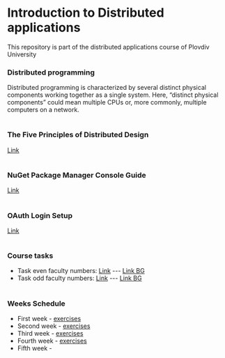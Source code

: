 # Introduction to Distributed applications
This repository is part of the distributed applications course of Plovdiv University



### Distributed programming
Distributed programming is characterized by several distinct physical components working together as a single system. Here, “distinct physical components” could mean multiple CPUs or, more commonly, multiple computers on a network.


#
### The Five Principles of Distributed Design

[Link](https://github.com/pkyurkchiev/distributed-applications/tree/master/documentations/doc_1_five-principles.md)


#
### NuGet Package Manager Console Guide

[Link](https://github.com/pkyurkchiev/distributed-applications/tree/master/documentations/doc_2_nuget-console.md)


#
### OAuth Login Setup

[Link](https://github.com/pkyurkchiev/distributed-applications/tree/master/documentations/doc_3_oauth.md)


#
### Course tasks

* Task even faculty numbers: [Link](https://github.com/pkyurkchiev/distributed-applications/blob/master/tasks/task_even.md) --- [Link BG](https://github.com/pkyurkchiev/distributed-applications/blob/master/tasks/task_even_bg.md)
* Task odd faculty numbers: [Link](https://github.com/pkyurkchiev/distributed-applications/blob/master/tasks/task_odd.md) --- [Link BG](https://github.com/pkyurkchiev/distributed-applications/blob/master/tasks/task_odd_bg.md)


#
### Weeks Schedule

* First week - [exercises](https://github.com/pkyurkchiev/distributed-applications/tree/master/exercises/week_1)
* Second week - [exercises](https://github.com/pkyurkchiev/distributed-applications/tree/master/exercises/week_2)
* Third week - [exercises](https://github.com/pkyurkchiev/distributed-applications/tree/master/exercises/week_3)
* Fourth week - [exercises](https://github.com/pkyurkchiev/distributed-applications/tree/master/exercises/week_4)
* Fifth week - 
